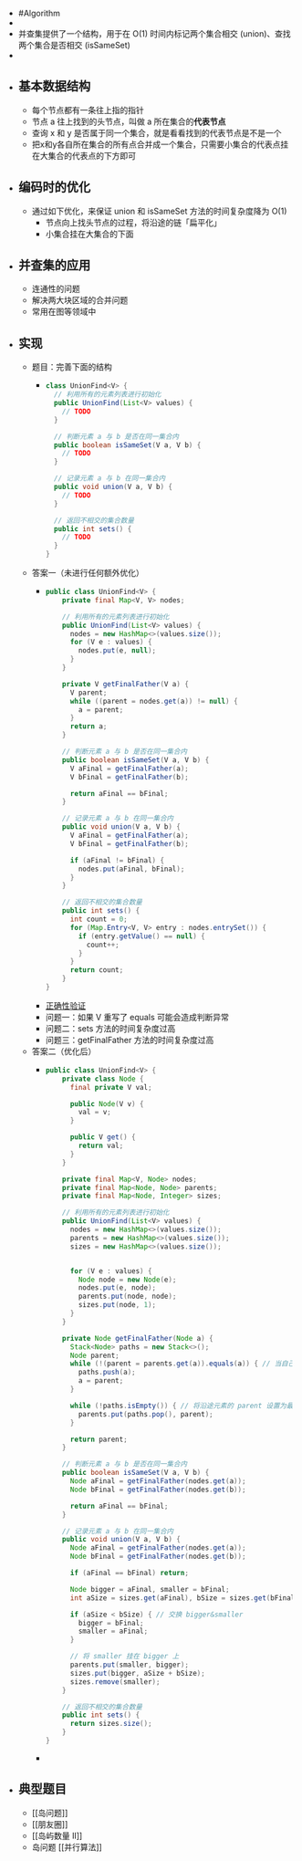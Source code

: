 - #Algorithm
-
- 并查集提供了一个结构，用于在 O(1) 时间内标记两个集合相交 (union)、查找两个集合是否相交 (isSameSet)
-
- ## 基本数据结构
	- 每个节点都有一条往上指的指针
	- 节点 a 往上找到的头节点，叫做 a 所在集合的**代表节点**
	- 查询 x 和 y 是否属于同一个集合，就是看看找到的代表节点是不是一个
	- 把x和y各自所在集合的所有点合并成一个集合，只需要小集合的代表点挂在大集合的代表点的下方即可
- ## 编码时的优化
	- 通过如下优化，来保证 union 和 isSameSet 方法的时间复杂度降为 O(1)
		- 节点向上找头节点的过程，将沿途的链「扁平化」
		- 小集合挂在大集合的下面
- ## 并查集的应用
	- 连通性的问题
	- 解决两大块区域的合并问题
	- 常用在图等领域中
- ## 实现
	- 题目：完善下面的结构
		- ```java
		  class UnionFind<V> {
		    // 利用所有的元素列表进行初始化
		    public UnionFind(List<V> values) {
		      // TODO
		    }
		  
		    // 判断元素 a 与 b 是否在同一集合内
		    public boolean isSameSet(V a, V b) {
		      // TODO
		    }
		  
		    // 记录元素 a 与 b 在同一集合内
		    public void union(V a, V b) {
		      // TODO
		    }
		  
		    // 返回不相交的集合数量
		    public int sets() {
		      // TODO
		    }
		  }
		  ```
	- 答案一（未进行任何额外优化）
		- ```java
		  public class UnionFind<V> {
		      private final Map<V, V> nodes;
		  
		      // 利用所有的元素列表进行初始化
		      public UnionFind(List<V> values) {
		        nodes = new HashMap<>(values.size());
		        for (V e : values) {
		          nodes.put(e, null);
		        }
		      }
		  
		      private V getFinalFather(V a) {
		        V parent;
		        while ((parent = nodes.get(a)) != null) {
		          a = parent;
		        }
		        return a;
		      }
		  
		      // 判断元素 a 与 b 是否在同一集合内
		      public boolean isSameSet(V a, V b) {
		        V aFinal = getFinalFather(a);
		        V bFinal = getFinalFather(b);
		  
		        return aFinal == bFinal;
		      }
		  
		      // 记录元素 a 与 b 在同一集合内
		      public void union(V a, V b) {
		        V aFinal = getFinalFather(a);
		        V bFinal = getFinalFather(b);
		  
		        if (aFinal != bFinal) {
		          nodes.put(aFinal, bFinal);
		        }
		      }
		  
		      // 返回不相交的集合数量
		      public int sets() {
		        int count = 0;
		        for (Map.Entry<V, V> entry : nodes.entrySet()) {
		          if (entry.getValue() == null) {
		            count++;
		          }
		        }
		        return count;
		      }
		  }
		  ```
		- [正确性验证](https://leetcode.com/submissions/detail/632969890/)
		- 问题一：如果 V 重写了 equals 可能会造成判断异常
		- 问题二：sets 方法的时间复杂度过高
		- 问题三：getFinalFather 方法的时间复杂度过高
	- 答案二（优化后）
		- ```java
		  public class UnionFind<V> {
		      private class Node {
		        final private V val;
		  
		        public Node(V v) {
		          val = v;
		        }
		  
		        public V get() {
		          return val;
		        }
		      }
		  
		      private final Map<V, Node> nodes;
		      private final Map<Node, Node> parents;
		      private final Map<Node, Integer> sizes;
		  
		      // 利用所有的元素列表进行初始化
		      public UnionFind(List<V> values) {
		        nodes = new HashMap<>(values.size());
		        parents = new HashMap<>(values.size());
		        sizes = new HashMap<>(values.size());
		  
		  
		        for (V e : values) {
		          Node node = new Node(e);
		          nodes.put(e, node);
		          parents.put(node, node);
		          sizes.put(node, 1);
		        }
		      }
		  
		      private Node getFinalFather(Node a) {
		        Stack<Node> paths = new Stack<>();
		        Node parent;
		        while (!(parent = parents.get(a)).equals(a)) { // 当自己是自己的父亲时，终止
		          paths.push(a);
		          a = parent;
		        }
		  
		        while (!paths.isEmpty()) { // 将沿途元素的 parent 设置为最终 parent
		          parents.put(paths.pop(), parent);
		        }
		  
		        return parent;
		      }
		  
		      // 判断元素 a 与 b 是否在同一集合内
		      public boolean isSameSet(V a, V b) {
		        Node aFinal = getFinalFather(nodes.get(a));
		        Node bFinal = getFinalFather(nodes.get(b));
		  
		        return aFinal == bFinal;
		      }
		  
		      // 记录元素 a 与 b 在同一集合内
		      public void union(V a, V b) {
		        Node aFinal = getFinalFather(nodes.get(a));
		        Node bFinal = getFinalFather(nodes.get(b));
		  
		        if (aFinal == bFinal) return;
		  
		        Node bigger = aFinal, smaller = bFinal;
		        int aSize = sizes.get(aFinal), bSize = sizes.get(bFinal);
		  
		        if (aSize < bSize) { // 交换 bigger&smaller
		          bigger = bFinal;
		          smaller = aFinal;
		        }
		  
		        // 将 smaller 挂在 bigger 上
		        parents.put(smaller, bigger);
		        sizes.put(bigger, aSize + bSize);
		        sizes.remove(smaller);
		      }
		  
		      // 返回不相交的集合数量
		      public int sets() {
		        return sizes.size();
		      }
		  }
		  ```
		-
- ## 典型题目
	- [[岛问题]]
	- [[朋友圈]]
	- [[岛屿数量 II]]
	- 岛问题 [[并行算法]]